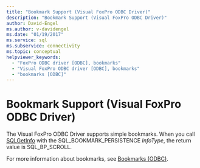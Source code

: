 ```yaml
---
title: "Bookmark Support (Visual FoxPro ODBC Driver)"
description: "Bookmark Support (Visual FoxPro ODBC Driver)"
author: David-Engel
ms.author: v-davidengel
ms.date: "01/19/2017"
ms.service: sql
ms.subservice: connectivity
ms.topic: conceptual
helpviewer_keywords:
  - "FoxPro ODBC driver [ODBC], bookmarks"
  - "Visual FoxPro ODBC driver [ODBC], bookmarks"
  - "bookmarks [ODBC]"
---
```

# Bookmark Support (Visual FoxPro ODBC Driver)
The Visual FoxPro ODBC Driver supports simple bookmarks. When you call [SQLGetInfo](../../odbc/microsoft/sqlgetinfo-visual-foxpro-odbc-driver.md) with the SQL_BOOKMARK_PERSISTENCE *InfoType*, the return value is SQL_BP_SCROLL.  
  
 For more information about bookmarks, see [Bookmarks (ODBC)](../../odbc/reference/develop-app/bookmarks-odbc.md).
